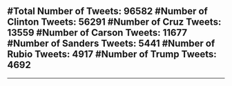 #Total Number of Tweets: 96582 
#Number of Clinton Tweets: 56291
#Number of Cruz Tweets: 13559
#Number of Carson Tweets: 11677
#Number of Sanders Tweets: 5441
#Number of Rubio Tweets: 4917
#Number of Trump Tweets: 4692
---
---
